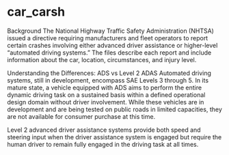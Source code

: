 # car_carsh
Background
The National Highway Traffic Safety Administration (NHTSA) issued a directive requiring manufacturers and fleet operators to report certain crashes involving either advanced driver assistance or higher-level “automated driving systems.” The files describe each report and include information about the car, location, circumstances, and injury level.

Understanding the Differences: ADS vs Level 2 ADAS
Automated driving systems, still in development, encompass SAE Levels 3 through 5. In its mature state, a vehicle equipped with ADS aims to perform the entire dynamic driving task on a sustained basis within a defined operational design domain without driver involvement. While these vehicles are in development and are being tested on public roads in limited capacities, they are not available for consumer purchase at this time.

Level 2 advanced driver assistance systems provide both speed and steering input when the driver assistance system is engaged but require the human driver to remain fully engaged in the driving task at all times.
